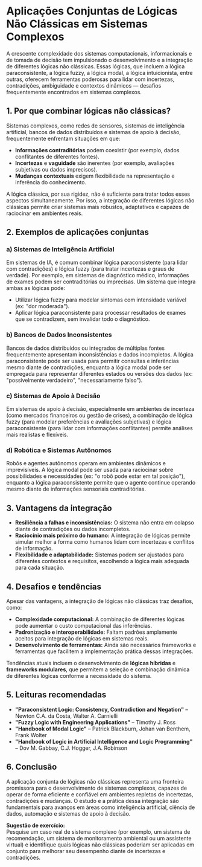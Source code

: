 # Aplicações Conjuntas de Lógicas Não Clássicas em Sistemas Complexos

A crescente complexidade dos sistemas computacionais, informacionais e de tomada de decisão tem impulsionado o desenvolvimento e a integração de diferentes lógicas não clássicas. Essas lógicas, que incluem a lógica paraconsistente, a lógica fuzzy, a lógica modal, a lógica intuicionista, entre outras, oferecem ferramentas poderosas para lidar com incertezas, contradições, ambiguidade e contextos dinâmicos — desafios frequentemente encontrados em sistemas complexos.

## 1. Por que combinar lógicas não clássicas?

Sistemas complexos, como redes de sensores, sistemas de inteligência artificial, bancos de dados distribuídos e sistemas de apoio à decisão, frequentemente enfrentam situações em que:

- **Informações contraditórias** podem coexistir (por exemplo, dados conflitantes de diferentes fontes).
- **Incertezas** e **vaguidade** são inerentes (por exemplo, avaliações subjetivas ou dados imprecisos).
- **Mudanças contextuais** exigem flexibilidade na representação e inferência do conhecimento.

A lógica clássica, por sua rigidez, não é suficiente para tratar todos esses aspectos simultaneamente. Por isso, a integração de diferentes lógicas não clássicas permite criar sistemas mais robustos, adaptativos e capazes de raciocinar em ambientes reais.

## 2. Exemplos de aplicações conjuntas

### a) Sistemas de Inteligência Artificial

Em sistemas de IA, é comum combinar lógica paraconsistente (para lidar com contradições) e lógica fuzzy (para tratar incertezas e graus de verdade). Por exemplo, em sistemas de diagnóstico médico, informações de exames podem ser contraditórias ou imprecisas. Um sistema que integra ambas as lógicas pode:

- Utilizar lógica fuzzy para modelar sintomas com intensidade variável (ex: "dor moderada").
- Aplicar lógica paraconsistente para processar resultados de exames que se contradizem, sem invalidar todo o diagnóstico.

### b) Bancos de Dados Inconsistentes

Bancos de dados distribuídos ou integrados de múltiplas fontes frequentemente apresentam inconsistências e dados incompletos. A lógica paraconsistente pode ser usada para permitir consultas e inferências mesmo diante de contradições, enquanto a lógica modal pode ser empregada para representar diferentes estados ou versões dos dados (ex: "possivelmente verdadeiro", "necessariamente falso").

### c) Sistemas de Apoio à Decisão

Em sistemas de apoio à decisão, especialmente em ambientes de incerteza (como mercados financeiros ou gestão de crises), a combinação de lógica fuzzy (para modelar preferências e avaliações subjetivas) e lógica paraconsistente (para lidar com informações conflitantes) permite análises mais realistas e flexíveis.

### d) Robótica e Sistemas Autônomos

Robôs e agentes autônomos operam em ambientes dinâmicos e imprevisíveis. A lógica modal pode ser usada para raciocinar sobre possibilidades e necessidades (ex: "o robô pode estar em tal posição"), enquanto a lógica paraconsistente permite que o agente continue operando mesmo diante de informações sensoriais contraditórias.

## 3. Vantagens da integração

- **Resiliência a falhas e inconsistências:** O sistema não entra em colapso diante de contradições ou dados incompletos.
- **Raciocínio mais próximo do humano:** A integração de lógicas permite simular melhor a forma como humanos lidam com incertezas e conflitos de informação.
- **Flexibilidade e adaptabilidade:** Sistemas podem ser ajustados para diferentes contextos e requisitos, escolhendo a lógica mais adequada para cada situação.

## 4. Desafios e tendências

Apesar das vantagens, a integração de lógicas não clássicas traz desafios, como:

- **Complexidade computacional:** A combinação de diferentes lógicas pode aumentar o custo computacional das inferências.
- **Padronização e interoperabilidade:** Faltam padrões amplamente aceitos para integração de lógicas em sistemas reais.
- **Desenvolvimento de ferramentas:** Ainda são necessários frameworks e ferramentas que facilitem a implementação prática dessas integrações.

Tendências atuais incluem o desenvolvimento de **lógicas híbridas** e **frameworks modulares**, que permitem a seleção e combinação dinâmica de diferentes lógicas conforme a necessidade do sistema.

## 5. Leituras recomendadas

- **"Paraconsistent Logic: Consistency, Contradiction and Negation"** – Newton C.A. da Costa, Walter A. Carnielli
- **"Fuzzy Logic with Engineering Applications"** – Timothy J. Ross
- **"Handbook of Modal Logic"** – Patrick Blackburn, Johan van Benthem, Frank Wolter
- **"Handbook of Logic in Artificial Intelligence and Logic Programming"** – Dov M. Gabbay, C.J. Hogger, J.A. Robinson

## 6. Conclusão

A aplicação conjunta de lógicas não clássicas representa uma fronteira promissora para o desenvolvimento de sistemas complexos, capazes de operar de forma eficiente e confiável em ambientes repletos de incertezas, contradições e mudanças. O estudo e a prática dessa integração são fundamentais para avanços em áreas como inteligência artificial, ciência de dados, automação e sistemas de apoio à decisão.



**Sugestão de exercício:**  
Pesquise um caso real de sistema complexo (por exemplo, um sistema de recomendação, um sistema de monitoramento ambiental ou um assistente virtual) e identifique quais lógicas não clássicas poderiam ser aplicadas em conjunto para melhorar seu desempenho diante de incertezas e contradições.